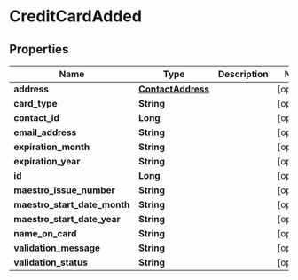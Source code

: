 
# CreditCardAdded

## Properties
Name | Type | Description | Notes
------------ | ------------- | ------------- | -------------
**address** | [**ContactAddress**](ContactAddress.md) |  |  [optional]
**card_type** | **String** |  |  [optional]
**contact_id** | **Long** |  |  [optional]
**email_address** | **String** |  |  [optional]
**expiration_month** | **String** |  |  [optional]
**expiration_year** | **String** |  |  [optional]
**id** | **Long** |  |  [optional]
**maestro_issue_number** | **String** |  |  [optional]
**maestro_start_date_month** | **String** |  |  [optional]
**maestro_start_date_year** | **String** |  |  [optional]
**name_on_card** | **String** |  |  [optional]
**validation_message** | **String** |  |  [optional]
**validation_status** | **String** |  |  [optional]



